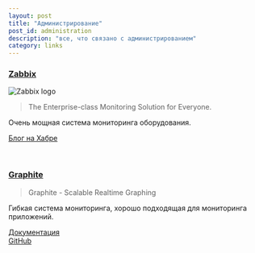 ```yaml
---
layout: post
title: "Администрирование"
post_id: administration
description: "все, что связано с администрированием"
category: links
---
```


### [Zabbix](http://www.zabbix.com/)
![Zabbix logo](http://www.zabbix.com/img/zabbix_logo.png)

> The Enterprise-class Monitoring Solution for Everyone.

Очень мощная система мониторинга оборудования.

[Блог на Хабре](http://habrahabr.ru/company/zabbix/)

<br>

### [Graphite](http://graphite.wikidot.com/)

> Graphite - Scalable Realtime Graphing

Гибкая система мониторинга, хорошо подходящая для мониторинга приложений.

[Документация](https://graphite.readthedocs.org/en/latest/)  
[GitHub](https://github.com/graphite-project)

<br>